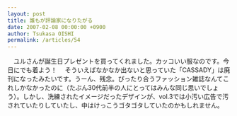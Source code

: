 ```yaml
---
layout: post
title: 誰もが評論家になりたがる
date: 2007-02-08 00:00:00 +0900
author: Tsukasa OISHI
permalink: /articles/54
---
```


　ユルさんが誕生日プレゼントを買ってくれました。カッコいい服なのです。今日にでも着よう！
　そういえばなかなか出ないと思っていた「CASSADY」は廃刊になったみたいです。うーん、残念。ぴったり合うファッション雑誌なんてこれしかなかったのに（たぶん30代前半の人にとってはみんな同じ思いでしょう）。しかし、洗練されたイメージだったデザインが、vol.3では小汚い広告で汚されていたりしていたし、中はけっこうゴタゴタしていたのかもしれません。

